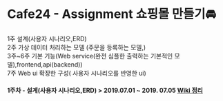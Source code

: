 # Cafe24 - Assignment 쇼핑몰 만들기🚘


1주 설계(사용자 시나리오,ERD)  
2주 가상 데이터 처리하는 모델 (주문을 등록하는 모델,)  
3주~6주 기본 기능(Web service(완전 심플한 출력하는 기본적인 모델),frontend,api(backend))  
7주 Web ui 확장한 구성( 사용자 시나리오를 반영한 ui)  

#### 1주차 - 설계(사용자 시나리오,ERD) > 2019.07.01 ~ 2019. 07.05 [Wiki 정리](https://github.com/2BSJ/Cafe24-assignment1/wiki)
